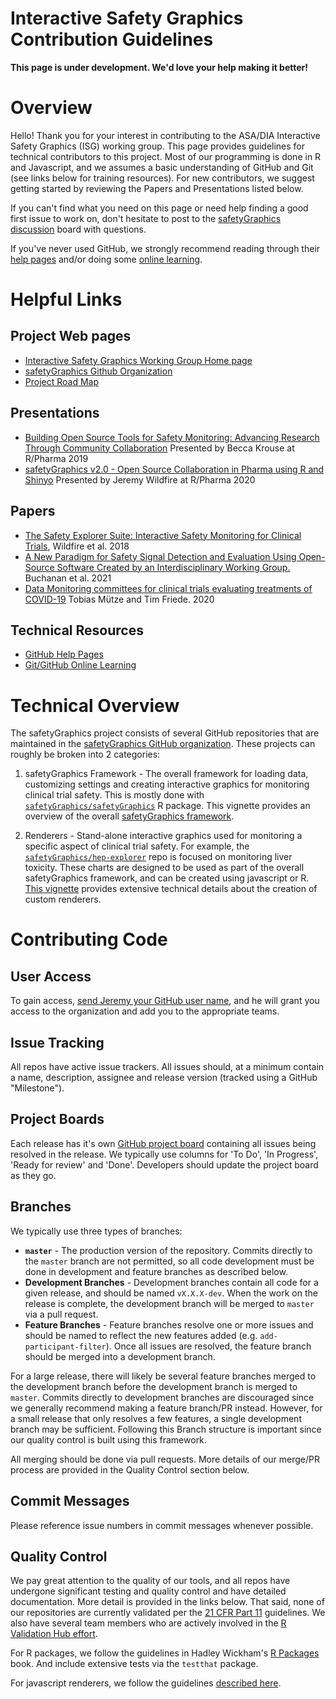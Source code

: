 # Interactive Safety Graphics Contribution Guidelines

**This page is under development. We'd love your help making it better!**

# Overview 

Hello! Thank you for your interest in contributing to the ASA/DIA Interactive Safety Graphics (ISG) working group. This page provides guidelines for technical contributors to this project. Most of our programming is done in R and Javascript, and we assumes a basic understanding of GitHub and Git (see links below for training resources). For new contributors, we suggest getting started by reviewing the Papers and Presentations listed below. 

If you can't find what you need on this page or need help finding a good first issue to work on, don't hesitate to post to the [safetyGraphics discussion](https://github.com/SafetyGraphics/safetyGraphics/discussions) board with questions. 



 If you've never used GitHub, we strongly recommend reading through their [help pages](https://help.github.com/en/github) and/or doing some [online learning](https://www.coursera.org/learn/introduction-git-github). 

# Helpful Links

## Project Web pages

- [Interactive Safety Graphics Working Group Home page](https://safetygraphics.github.io/)
- [safetyGraphics Github Organization](https://github.com/SafetyGraphics/)
- [Project Road Map](https://github.com/SafetyGraphics/SafetyGraphics.github.io/blob/master/roadmap.md)
 
## Presentations 

- [Building Open Source Tools for Safety Monitoring: Advancing Research Through Community Collaboration](https://rinpharma.com/publication/rinpharma_105/) Presented by Becca Krouse at R/Pharma 2019 
- [safetyGraphics v2.0 - Open Source Collaboration in Pharma using R and Shinyo](https://www.youtube.com/watch?v=2Ykw1jwSw5M) Presented by Jeremy Wildfire at R/Pharma 2020 

## Papers

- [The Safety Explorer Suite: Interactive Safety Monitoring for Clinical Trials](https://journals.sagepub.com/doi/abs/10.1177/2168479018754846), Wildfire et al. 2018
- [A New Paradigm for Safety Signal Detection and Evaluation Using Open-Source Software Created by an Interdisciplinary Working Group.](https://link.springer.com/content/pdf/10.1007/s43441-021-00319-3.pdf) Buchanan et al. 2021
- [Data Monitoring committees for clinical trials evaluating treatments of COVID-19](https://www.contemporaryclinicaltrials.com/article/S1551-7144(20)30232-9/fulltext) Tobias Mütze and Tim Friede. 2020 

## Technical Resources

- [GitHub Help Pages](https://help.github.com/en/github)
- [Git/GitHub Online Learning](https://www.coursera.org/learn/introduction-git-github)

# Technical Overview

The safetyGraphics project consists of several GitHub repositories that are maintained in the [safetyGraphics GitHub organization](https://github.com/SafetyGraphics/). These projects can roughly be broken into 2 categories: 

1. safetyGraphics Framework - The overall framework for loading data, customizing settings and creating interactive graphics for monitoring clinical trial safety. This is mostly done with [`safetyGraphics/safetyGraphics`](https://github.com/SafetyGraphics/safetyGraphics) R package. This vignette provides an overview of the overall [safetyGraphics framework](https://cran.r-project.org/web/packages/safetyGraphics/vignettes/shinyUserGuide.html). 

2. Renderers - Stand-alone interactive graphics used for monitoring a specific aspect of clinical trial safety. For example, the [`safetyGraphics/hep-explorer`](https://github.com/SafetyGraphics/safetyGraphics) repo is focused on monitoring liver toxicity. These charts are designed to be used as part of the overall safetyGraphics framework, and can be created using javascript or R. [This vignette](https://cran.r-project.org/web/packages/safetyGraphics/vignettes/customWorkflows.html) provides extensive technical details about the creation of custom renderers.

# Contributing Code 

## User Access

To gain access, [send Jeremy your GitHub user name](mailto:jwildfire@gmail.com?subject=safetyGraphics%20Access%20Request), and he will grant you access to the organization and add you to the appropriate teams. 

## Issue Tracking

All repos have active issue trackers. All issues should, at a minimum contain a name, description, assignee and release version (tracked using a GitHub "Milestone").

## Project Boards

Each release has it's own [GitHub project board](https://help.github.com/en/github/managing-your-work-on-github/managing-project-boards) containing all issues being resolved in the release. We typically use columns for 'To Do', 'In Progress', 'Ready for review' and 'Done'. Developers should update the project board as they go. 

## Branches

 We typically use three types of branches: 

- **`master`** - The production version of the repository. Commits directly to the `master` branch are not permitted, so all code development must be done in development and feature branches as described below.
- **Development Branches** - Development branches contain all code for a given release, and should be named `vX.X.X-dev`. When the work on the release is complete, the development branch will be merged to `master` via a pull request. 
- **Feature Branches** - Feature branches resolve one or more issues and should be named to reflect the new features added  (e.g. `add-participant-filter`). Once all issues are resolved, the feature branch should be merged into a development branch. 

For a large release, there will likely be several feature branches merged to the development branch before the development branch is merged to `master`. Commits directly to development branches are discouraged since we generally recommend making a feature branch/PR instead. However, for a small release that only resolves a few features, a single development branch may be sufficient. Following this Branch structure is important since our quality control is built using this framework. 

All merging should be done via pull requests. More details of our merge/PR process are provided in the Quality Control section below. 

## Commit Messages

Please reference issue numbers in commit messages whenever possible. 

## Quality Control

We pay great attention to the quality of our tools, and all repos have undergone significant testing and quality control and have detailed documentation. More detail is provided in the links below. That said, none of our repositories are currently validated per the [21 CFR Part 11](https://www.accessdata.fda.gov/scripts/cdrh/cfdocs/cfcfr/CFRSearch.cfm?CFRPart=11) guidelines.  We also have several team members who are actively involved in the [R Validation Hub effort](https://www.pharmar.org/).

For R packages, we follow the guidelines in Hadley Wickham's [R Packages](http://r-pkgs.had.co.nz/) book. And include extensive tests via the `testthat` package. 

For javascript renderers, we follow the guidelines [described here](https://github.com/RhoInc/open-source-handbook/blob/master/workflow/testing/readme.md). 
